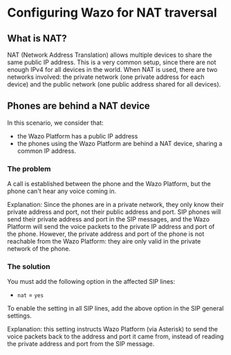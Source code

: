 # Configuring Wazo for NAT traversal

## What is NAT?

NAT (Network Address Translation) allows multiple devices to share the same public IP address. This is a very common setup, since there are not enough IPv4 for all devices in the world. When NAT is used, there are two networks involved: the private network (one private address for each device) and the public network (one public address shared for all devices).

## Phones are behind a NAT device

In this scenario, we consider that:

* the Wazo Platform has a public IP address
* the phones using the Wazo Platform are behind a NAT device, sharing a common IP address.

### The problem

A call is established between the phone and the Wazo Platform, but the phone can't hear any voice coming in.

Explanation: Since the phones are in a private network, they only know their private address and port, not their public address and port. SIP phones will send their private address and port in the SIP messages, and the Wazo Platform will send the voice packets to the private IP address and port of the phone. However, the private address and port of the phone is not reachable from the Wazo Platform: they aire only valid in the private network of the phone.


### The solution

You must add the following option in the affected SIP lines:

* `nat` = `yes`

To enable the setting in all SIP lines, add the above option in the SIP general settings.

Explanation: this setting instructs Wazo Platform (via Asterisk) to send the voice packets back to the address and port it came from, instead of reading the private address and port from the SIP message.
